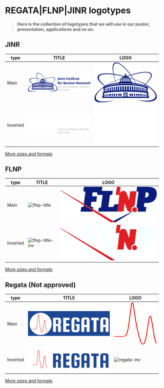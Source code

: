 # REGATA|FLNP|JINR logotypes

> **Here is the collection of logotypes that we will use in our poster, presentation, applications and so on.**

## JINR

| type     | TITLE                                                              | LOGO                                             |
| -------- | ------------------------------------------------------------------ | ------------------------------------------------ |
| Main     | ![jinr-title](jinr/logo_title/jinr_logo_title_0.2.png)             | ![jinr](jinr/logo/jinr_logo_0.2.png)             |
| Inverted | ![jinr-title-inv](jinr/logo_title_inv/jinr_logo_title_inv_0.2.png) | ![jinr-inv](jinr/logo_inv/jinr_logo_inv_0.2.png) |

[More sizes and formats](https://github.com/regata-jinr/logos/tree/master/jinr)

## FLNP

| type     | TITLE               | LOGO                                             |
| -------- | ------------------- | ------------------------------------------------ |
| Main     | ![flnp-title]()     | ![flnp](flnp/logo/flnp_logo_0.2.png)             |
| Inverted | ![flnp-title-inv]() | ![flnp-inv](flnp/logo_inv/flnp_logo_inv_0.2.png) |

[More sizes and formats](https://github.com/regata-jinr/logos/tree/master/flnp)

## Regata (Not approved)

| type     | TITLE                                                                    | LOGO                                       |
| -------- | ------------------------------------------------------------------------ | ------------------------------------------ |
| Main     | ![regata-title](regata/logo_title/regata_logo_title_0.2.png)             | ![regata](regata/logo/regata_logo_0.2.png) |
| Inverted | ![regata-title-inv](regata/logo_title_inv/regata_logo_title_inv_0.2.png) | ![regata-inv]()                            |

[More sizes and formats](https://github.com/regata-jinr/logos/tree/master/regata)
